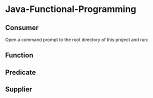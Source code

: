 # Java-Functional-Programming

## Consumer
Open a command prompt to the root directory of this project and run:  

## Function 

## Predicate

## Supplier
